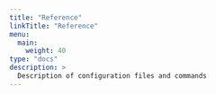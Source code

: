 ```yaml
---
title: "Reference"
linkTitle: "Reference"
menu:
  main:
    weight: 40
type: "docs"
description: >
  Description of configuration files and commands
---
```



